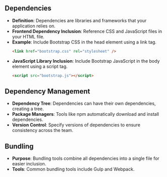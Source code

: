 ## Dependencies

- **Definition**: Dependencies are libraries and frameworks that your application relies on.
- **Frontend Dependency Inclusion**: Reference CSS and JavaScript files in your HTML file.
- **Example**: Include Bootstrap CSS in the head element using a link tag.
  ```html
  <link href="bootstrap.css" rel="stylesheet" />
  ```
- **JavaScript Library Inclusion**: Include Bootstrap JavaScript in the body element using a script tag.
  ```html
  <script src="bootstrap.js"></script>
  ```

## Dependency Management

- **Dependency Tree**: Dependencies can have their own dependencies, creating a tree.
- **Package Managers**: Tools like npm automatically download and install dependencies.
- **Version Control**: Specify versions of dependencies to ensure consistency across the team.

## Bundling

- **Purpose**: Bundling tools combine all dependencies into a single file for easier inclusion.
- **Tools**: Common bundling tools include Gulp and Webpack.

